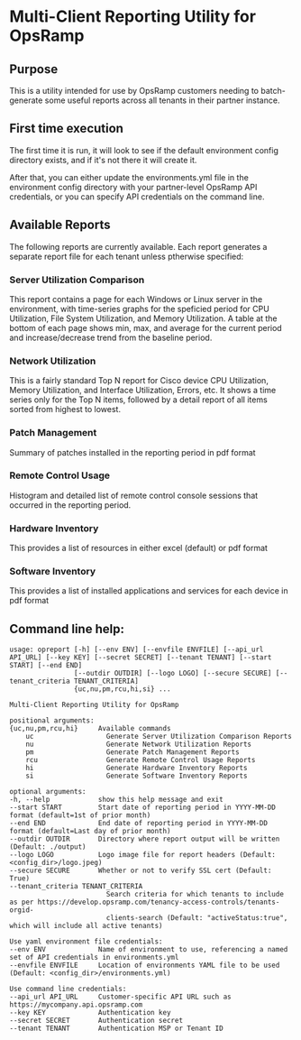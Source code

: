# Multi-Client Reporting Utility for OpsRamp  

## Purpose

This is a utility intended for use by OpsRamp customers needing to batch-generate some useful reports across all tenants in their partner instance.

## First time execution
The first time it is run, it will look to see if the default environment config directory exists, and if it's not there it will create it.

After that, you can either update the environments.yml file in the environment config directory with your partner-level OpsRamp API credentials, or you can specify API credentials on the command line.

## Available Reports
The following reports are currently available.  Each report generates a separate report file for each tenant unless ptherwise specified:

### Server Utilization Comparison
This report contains a page for each Windows or Linux server in the environment, with time-series graphs for the speficied period for CPU Utilization, File System Utilization, and Memory Utilization.  A table at the bottom of each page shows min, max, and average for the current period and increase/decrease trend from the baseline period.

### Network Utilization
This is a fairly standard Top N report for Cisco device CPU Utilization, Memory Utilization, and Interface Utilization, Errors, etc.  It shows a time series only for the Top N items, followed by a detail report of all items sorted from highest to lowest.

### Patch Management
Summary of patches installed in the reporting period in pdf format


### Remote Control Usage
Histogram and detailed list of remote control console sessions that occurred in the reporting period.

### Hardware Inventory
This provides a list of resources in either excel (default) or pdf format

### Software Inventory
This provides a list of installed applications and services for each device in pdf format


## Command line help:


    usage: opreport [-h] [--env ENV] [--envfile ENVFILE] [--api_url API_URL] [--key KEY] [--secret SECRET] [--tenant TENANT] [--start START] [--end END]
                    [--outdir OUTDIR] [--logo LOGO] [--secure SECURE] [--tenant_criteria TENANT_CRITERIA]
                    {uc,nu,pm,rcu,hi,si} ...

    Multi-Client Reporting Utility for OpsRamp

    positional arguments:
    {uc,nu,pm,rcu,hi}     Available commands
        uc                  Generate Server Utilization Comparison Reports
        nu                  Generate Network Utilization Reports
        pm                  Generate Patch Management Reports
        rcu                 Generate Remote Control Usage Reports
        hi                  Generate Hardware Inventory Reports
        si                  Generate Software Inventory Reports

    optional arguments:
    -h, --help            show this help message and exit
    --start START         Start date of reporting period in YYYY-MM-DD format (default=1st of prior month)
    --end END             End date of reporting period in YYYY-MM-DD format (default=Last day of prior month)
    --outdir OUTDIR       Directory where report output will be written (Default: ./output)
    --logo LOGO           Logo image file for report headers (Default: <config_dir>/logo.jpeg)
    --secure SECURE       Whether or not to verify SSL cert (Default: True)
    --tenant_criteria TENANT_CRITERIA
                            Search criteria for which tenants to include as per https://develop.opsramp.com/tenancy-access-controls/tenants-orgid-
                            clients-search (Default: "activeStatus:true", which will include all active tenants)

    Use yaml environment file credentials:
    --env ENV             Name of environment to use, referencing a named set of API credentials in environments.yml
    --envfile ENVFILE     Location of environments YAML file to be used (Default: <config_dir>/environments.yml)

    Use command line credentials:
    --api_url API_URL     Customer-specific API URL such as https://mycompany.api.opsramp.com
    --key KEY             Authentication key
    --secret SECRET       Authentication secret
    --tenant TENANT       Authentication MSP or Tenant ID